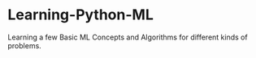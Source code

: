 # Learning-Python-ML
 Learning a few Basic ML Concepts and Algorithms for different kinds of problems.
